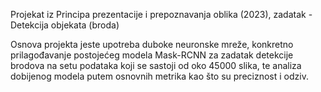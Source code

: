 Projekat iz Principa prezentacije i prepoznavanja oblika (2023), zadatak - Detekcija objekata (broda)

Osnova projekta jeste upotreba duboke neuronske mreže, konkretno prilagođavanje postojećeg modela Mask-RCNN za zadatak detekcije brodova na setu podataka koji se
sastoji od oko 45000 slika, te analiza dobijenog modela putem osnovnih metrika kao što su preciznost i odziv.
